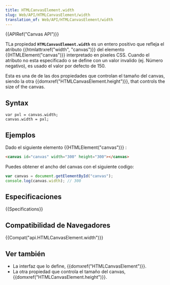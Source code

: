 ```yaml
---
title: HTMLCanvasElement.width
slug: Web/API/HTMLCanvasElement/width
translation_of: Web/API/HTMLCanvasElement/width
---
```


{{APIRef("Canvas API")}}

TLa propiedad **`HTMLCanvasElement.width`** es un entero positivo que refleja el atributo {{htmlattrxref("width", "canvas")}} del elemento {{HTMLElement("canvas")}} interpretado en pixeles CSS. Cuando el atributo no esta especificado o se define con un valor invalido (ej. Número negativo), es usado el valor por defecto de 150.

Esta es una de de las dos propiedades que controlan el tamaño del canvas, siendo la otra {{domxref("HTMLCanvasElement.height")}}, that controls the size of the canvas.

## Syntax

```
var pxl = canvas.width;
canvas.width = pxl;
```

## Ejemplos

Dado el siguiente elemento {{HTMLElement("canvas")}} :

```html
<canvas id="canvas" width="300" height="300"></canvas>
```

Puedes obtener el ancho del canvas con el siguiente codigo:

```js
var canvas = document.getElementById("canvas");
console.log(canvas.width); // 300
```

## Especificaciones

{{Specifications}}

## Compatibilidad de Navegadores

{{Compat("api.HTMLCanvasElement.width")}}

## Ver también

- La interfaz que lo define, {{domxref("HTMLCanvasElement")}}.
- La otra propiedad que controla el tamaño del canvas,{{domxref("HTMLCanvasElement.height")}}.
